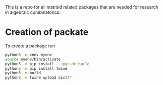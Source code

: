This is a repo for all matroid related packages that are needed for research in algebraic combinatorics.


# Creation of packate


To create a package run

```bash
python3 -m venv myenv
source myenv/bin/activate
python3 -m pip install --upgrade build
python3 -m pip install twine
python3 -m build
python3 -m twine upload dist/*
```

